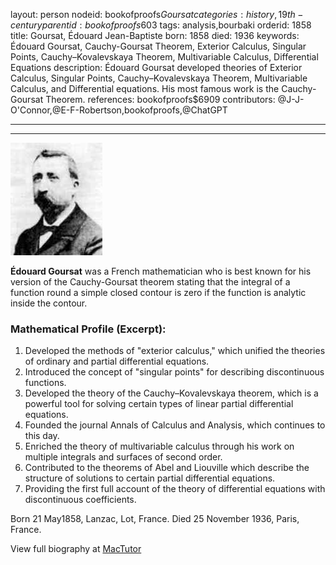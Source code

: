 layout: person
nodeid: bookofproofs$Goursat
categories: history,19th-century
parentid: bookofproofs$603
tags: analysis,bourbaki
orderid: 1858
title: Goursat, Édouard Jean-Baptiste
born: 1858
died: 1936
keywords: Édouard Goursat, Cauchy-Goursat Theorem, Exterior Calculus, Singular Points, Cauchy–Kovalevskaya Theorem, Multivariable Calculus, Differential Equations
description: Édouard Goursat developed theories of Exterior Calculus, Singular Points, Cauchy–Kovalevskaya Theorem, Multivariable Calculus, and Differential equations. His most famous work is the Cauchy-Goursat Theorem.
references: bookofproofs$6909
contributors: @J-J-O'Connor,@E-F-Robertson,bookofproofs,@ChatGPT

---



---

![Goursat.jpg](https://github.com/bookofproofs/bookofproofs.github.io/blob/main/_sources/_assets/images/portraits/Goursat.jpg?raw=true)

**Édouard Goursat** was a French mathematician who is best known for his version of the Cauchy-Goursat theorem stating that the integral of a function round a simple closed contour is zero if the function is analytic inside the contour.

### Mathematical Profile (Excerpt):
1. Developed the methods of "exterior calculus," which unified the theories of ordinary and partial differential equations.
2. Introduced the concept of "singular points" for describing discontinuous functions.
3. Developed the theory of the Cauchy–Kovalevskaya theorem, which is a powerful tool for solving certain types of linear partial differential equations.
4. Founded the journal Annals of Calculus and Analysis, which continues to this day.
5. Enriched the theory of multivariable calculus through his work on multiple integrals and surfaces of second order.
6. Contributed to the theorems of Abel and Liouville which describe the structure of solutions to certain partial differential equations.
7. Providing the first full account of the theory of differential equations with discontinuous coefficients.

Born 21 May1858, Lanzac, Lot, France. Died 25 November 1936, Paris, France.

View full biography at [MacTutor](https://mathshistory.st-andrews.ac.uk/Biographies/Goursat/)
